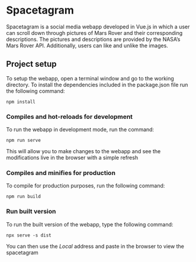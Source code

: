 # Spacetagram
Spacetagram is a social media webapp developed in Vue.js in which a user can scroll down through pictures of Mars Rover and their corresponding descriptions. The pictures and descriptions are provided by the NASA’s Mars Rover API. Additionally, users can like and unlike the images. 

## Project setup
To setup the webapp, open a terminal window and go to the working directory.
To install the dependencies included in the package.json file run the following command:

```
npm install
```

### Compiles and hot-reloads for development
To run the webapp in development mode, run the command:
```
npm run serve
```
This will allow you to make changes to the webapp and see the modifications live in the browser with a simple refresh

### Compiles and minifies for production
To compile for production purposes, run the following command:
```
npm run build
```

### Run built version
To run the built version of the webapp, type the following command:
```
npx serve -s dist
```
You can then use the *Local* address and paste in the browser to view the spacetagram
